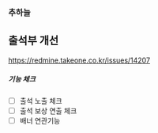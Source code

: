 
### 추하늘

## 출석부 개선

https://redmine.takeone.co.kr/issues/14207


##### 기능 체크
- [ ] 출석 노출 체크
- [ ] 출석 보상 연출 체크
- [ ] 배너 연관기능 